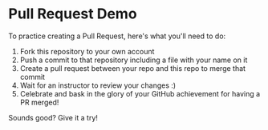 # Pull Request Demo

To practice creating a Pull Request, here's what you'll need to do:

1. Fork this repository to your own account
2. Push a commit to that repository including a file with your name on it
3. Create a pull request between your repo and this repo to merge that commit
4. Wait for an instructor to review your changes :)
5. Celebrate and bask in the glory of your GitHub achievement for having a PR merged!

Sounds good? Give it a try!
